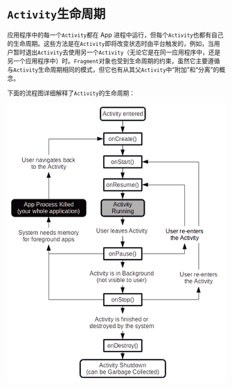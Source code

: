 # `Activity`生命周期

应用程序中的每一个`Activity`都在 App 进程中运行，但每个`Activity`也都有自己的生命周期。这些方法是在`Activity`即将改变状态时由平台触发的，例如，当用户暂时退出`Activity`去使用另一个`Activity`（无论它是在同一应用程序中，还是另一个应用程序中）时。`Fragment`对象也受到生命周期的约束，虽然它主要遵循与`Activity`生命周期相同的模式，但它也有从其父`Activity`中“附加”和“分离”的概念。

下面的流程图详细解释了`Activity`的生命周期：

![图片](img/4dafc4c3-acbe-4094-8a74-42f86db92d15.png)
